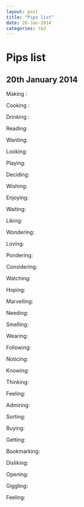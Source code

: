 ```yaml
---
layout: post
title: "Pips list"
date: 20-Jan-2014
categories: tbd
---
```


# Pips list

## 20th January 2014

Making :

Cooking :

Drinking :

Reading:

Wanting:

Looking:

Playing:

Deciding:

Wishing:

Enjoying:

Waiting:

Liking:

Wondering:

Loving:

Pondering:

Considering:

Watching:<a href="http://www.branchshop.com/">

</a>Hoping:

Marvelling:

Needing:

Smelling:

Wearing:

Following:

Noticing:

Knowing:

Thinking:

Feeling:

Admiring:

Sorting:

Buying:

Getting:

Bookmarking:

Disliking:

Opening:

Giggling:

Feeling:

 
